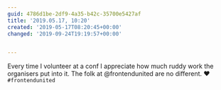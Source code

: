 ```yaml
---
guid: 4786d1be-2df9-4a35-b42c-35700e5427af
title: '2019.05.17, 10:20'
created: '2019-05-17T08:20:45+00:00'
changed: '2019-09-24T19:19:57+00:00'


---
```


Every time I volunteer at a conf I appreciate how much ruddy work the organisers put into it. The folk at @frontendunited are no different. ♥️
`#frontendunited`
